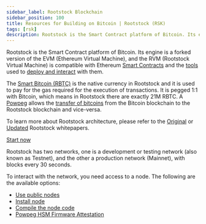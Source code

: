 ```yaml
---
sidebar_label: Rootstock Blockchain
sidebar_position: 100
title: Resources for Building on Bitcoin | Rootstock (RSK)
tags: [rsk]
description: Rootstock is the Smart Contract platform of Bitcoin. Its engine is a forked version of the EVM (Ethereum Virtual Machine), and the RVM (Rootstock Virtual Machine) is compatible with Ethereum Smart Contracts and the tools used to deploy and interactwith them.
---
```


Rootstock is the Smart Contract platform of Bitcoin. Its engine is a forked version of the EVM (Ethereum Virtual Machine), and the RVM (Rootstock Virtual Machine) is compatible with Ethereum [Smart Contracts](/kb/ethereum-dapp-to-rsk/) and the [tools](/tools/) used to [deploy and interact](/kb/) with them.

The [Smart Bitcoin (RBTC)](/rsk/rbtc/) is the native currency in Rootstock and it is used to pay for the gas required for the execution of transactions. It is pegged 1:1 with Bitcoin, which means in Rootstock there are exactly 21M RBTC. A [Powpeg](/rsk/architecture/powpeg/) allows the [transfer of bitcoins](/rsk/rbtc/conversion/) from the Bitcoin blockchain to the Rootstock blockchain and vice-versa.

To learn more about Rootstock architecture, please refer to the [Original](https://rootstock.io/static/163f032d63d561e4c2fd7befe01d3e4e/rsk_white_paper-original.pdf) or [Updated](https://rootstock.io/static/a79b27d4889409602174df4710102056/RS-whitepaper.pdf) Rootstock whitepapers.

<a href="/guides/quickstart/" class="green-button">Start now</a>

Rootstock has two networks, one is a development or testing network (also known as Testnet), and the other a production network (Mainnet), with blocks every 30 seconds.

To interact with the network, you need access to a node. The following are the available options:
- [Use public nodes](/rsk/public-nodes)
- [Install node](/rsk/node/install)
- [Compile the node code](/rsk/node/contribute/)
- [Powpeg HSM Firmware Attestation](/rsk/architecture/powpeg#powpeg-hsm-firmware-attestation)
